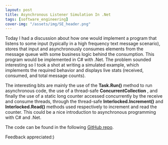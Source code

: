 ```yaml
---
layout: post
title: Asynchronous Listener Simulation In .Net
tags: [software_engineering]
cover-img: "/assets/img/SE_header.png"
---
```

Today I had a discussion about how one would implement a program that listens to some input (typically in a high frequency text message scenario), stores that input and asynchronously consumes elements from the message queue with some business logic behind the consumption. This program would be implemented in C# with .Net.
The problem sounded interesting so I took a shot at writing a simulated example, which implements the required behavior and displays live stats (received, consumed, and total message counts).

The interesting bits are mainly the use of the **Task.Run()** method to run asynchronous code, the use of a thread-safe **ConcurrentCollection** , and finally the use of a static long counter accessed concurrently by the receive and consume threads, through the thread-safe **Interlocked.Increment()** and **Interlocked.Read()** methods used respectively to increment and read the counter. This could be a nice introduction to asynchronous programming with C# and .Net.

The code can be found in the following [GitHub repo](https://github.com/YazidHamdi/AsynchronousListener).

Feedback appreciated:)